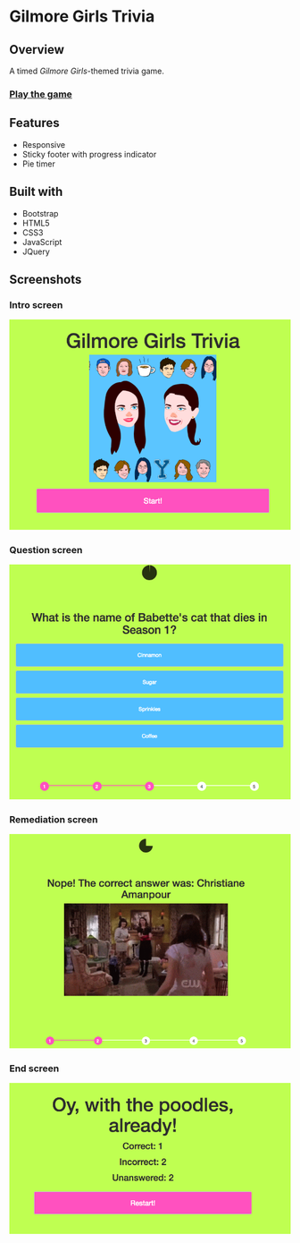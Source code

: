 # Gilmore Girls Trivia
## Overview
A timed _Gilmore Girls_-themed trivia game.

### [Play the game](https://merrazquin.github.io/Hangman-Game/)

## Features
* Responsive
* Sticky footer with progress indicator
* Pie timer

## Built with
* Bootstrap
* HTML5
* CSS3
* JavaScript
* JQuery

## Screenshots
### Intro screen
![Intro](assets/images/readme_01.png "Intro")

### Question screen
![Question](assets/images/readme_02.png "Question")

### Remediation screen
![Remediation](assets/images/readme_03.png "Remediation")

### End screen
![End](assets/images/readme_04.png "End")
